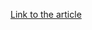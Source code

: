 [Link to the article](https://www.crowdstrike.com/blog/crowdstrike-detects-and-prevents-active-intrusion-campaign-targeting-3cxdesktopapp-customers/)
